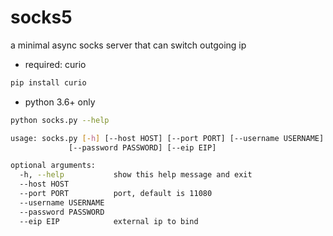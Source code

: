 # socks5
a minimal async socks server that can switch outgoing ip

- required: curio
```bash
pip install curio
```

- python 3.6+ only

```bash
python socks.py --help

usage: socks.py [-h] [--host HOST] [--port PORT] [--username USERNAME]
             [--password PASSWORD] [--eip EIP]

optional arguments:
  -h, --help           show this help message and exit
  --host HOST
  --port PORT          port, default is 11080
  --username USERNAME
  --password PASSWORD
  --eip EIP            external ip to bind
```
